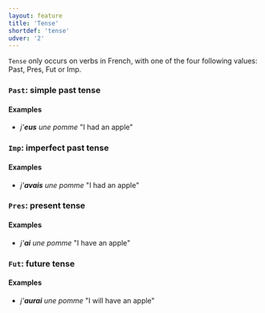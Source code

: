 ```yaml
---
layout: feature
title: 'Tense'
shortdef: 'tense'
udver: '2'
---
```


`Tense` only occurs on verbs in French, with one of the four following values: Past, Pres, Fut or Imp.

### <a name="Past">`Past`</a>: simple past tense

#### Examples

* _j'<b>eus</b> une pomme_ "I had an apple"

### <a name="Imp">`Imp`</a>: imperfect past tense

#### Examples

* _j'<b>avais</b> une pomme_ "I had an apple"

### <a name="Pres">`Pres`</a>: present tense

#### Examples

* _j'<b>ai</b> une pomme_ "I have an apple"

### <a name="Fut">`Fut`</a>: future tense

#### Examples

* _j'<b>aurai</b> une pomme_ "I will have an apple"

<!-- Interlanguage links updated Čt lis 12 09:43:07 CET 2020 -->
